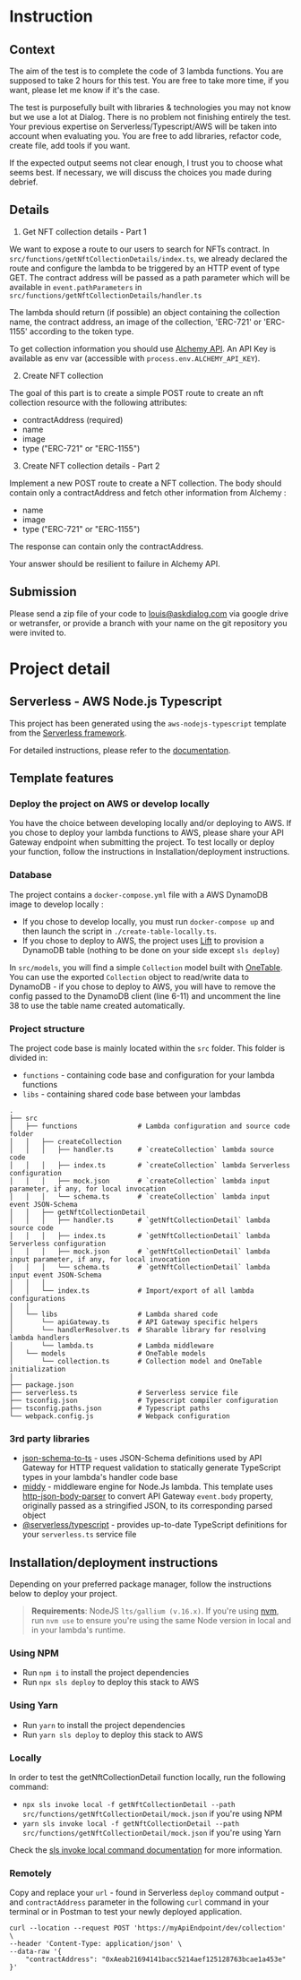 # Instruction

## Context

The aim of the test is to complete the code of 3 lambda functions.
You are supposed to take 2 hours for this test. You are free to take more time, if you want, please let me know if it's the case.

The test is purposefully built with libraries & technologies you may not know but we use a lot at Dialog.
There is no problem not finishing entirely the test. Your previous expertise on Serverless/Typescript/AWS will be taken into account when evaluating you.
You are free to add libraries, refactor code, create file, add tools if you want.

If the expected output seems not clear enough, I trust you to choose what seems best. If necessary, we will discuss the choices you made during debrief.

## Details

1. Get NFT collection details - Part 1

We want to expose a route to our users to search for NFTs contract.
In `src/functions/getNftCollectionDetails/index.ts`, we already declared the route and configure the lambda to be triggered by an HTTP event of type GET.
The contract address will be passed as a path parameter which will be available in `event.pathParameters` in `src/functions/getNftCollectionDetails/handler.ts`

The lambda should return (if possible) an object containing the collection name, the contract address, an image of the collection, 'ERC-721' or 'ERC-1155' according to the token type.

To get collection information you should use [Alchemy API](https://docs.alchemy.com/reference/getcontractmetadata). An API Key is available as env var (accessible with `process.env.ALCHEMY_API_KEY`).

2. Create NFT collection

The goal of this part is to create a simple POST route to create an nft collection resource with the following attributes: 

- contractAddress (required)
- name
- image
- type ("ERC-721" or "ERC-1155")

3. Create NFT collection details - Part 2

Implement a new POST route to create a NFT collection. The body should contain only a contractAddress and fetch other information from Alchemy :

- name
- image
- type ("ERC-721" or "ERC-1155")

The response can contain only the contractAddress.

Your answer should be resilient to failure in Alchemy API.

## Submission

Please send a zip file of your code to louis@askdialog.com via google drive or wetransfer, or provide a branch with your name on the git repository you were invited to.

# Project detail

## Serverless - AWS Node.js Typescript

This project has been generated using the `aws-nodejs-typescript` template from the [Serverless framework](https://www.serverless.com/).

For detailed instructions, please refer to the [documentation](https://www.serverless.com/framework/docs/providers/aws/).

## Template features

### Deploy the project on AWS or develop locally

You have the choice between developing locally and/or deploying to AWS. If you chose to deploy your lambda functions to AWS, please share your API Gateway endpoint
when submitting the project.
To test locally or deploy your function, follow the instructions in Installation/deployment instructions.

### Database

The project contains a `docker-compose.yml` file with a AWS DynamoDB image to develop locally :

- If you chose to develop locally, you must run `docker-compose up` and then launch the script in `./create-table-locally.ts`.
- If you chose to deploy to AWS, the project uses [Lift](https://github.com/getlift/lift) to provision a DynamoDB table (nothing to be done on your side except `sls deploy`)

In `src/models`, you will find a simple `Collection` model built with [OneTable](https://doc.onetable.io/). You can use the exported `Collection` object to read/write data to DynamoDB - if you chose to deploy to AWS, you will have to remove the config passed to the DynamoDB client (line 6-11) and uncomment the line 38 to use the table name created automatically.


### Project structure

The project code base is mainly located within the `src` folder. This folder is divided in:

- `functions` - containing code base and configuration for your lambda functions
- `libs` - containing shared code base between your lambdas

```
.
├── src
│   ├── functions               # Lambda configuration and source code folder
│   │   ├── createCollection
│   │   │   ├── handler.ts      # `createCollection` lambda source code
│   │   │   ├── index.ts        # `createCollection` lambda Serverless configuration
│   │   │   ├── mock.json       # `createCollection` lambda input parameter, if any, for local invocation
│   │   │   └── schema.ts       # `createCollection` lambda input event JSON-Schema
│   │   ├── getNftCollectionDetail
│   │   │   ├── handler.ts      # `getNftCollectionDetail` lambda source code
│   │   │   ├── index.ts        # `getNftCollectionDetail` lambda Serverless configuration
│   │   │   ├── mock.json       # `getNftCollectionDetail` lambda input parameter, if any, for local invocation
│   │   │   └── schema.ts       # `getNftCollectionDetail` lambda input event JSON-Schema
│   │   │
│   │   └── index.ts            # Import/export of all lambda configurations
│   │
│   └── libs                    # Lambda shared code
│       └── apiGateway.ts       # API Gateway specific helpers
│       └── handlerResolver.ts  # Sharable library for resolving lambda handlers
│       └── lambda.ts           # Lambda middleware
│   └── models                  # OneTable models
│       └── collection.ts       # Collection model and OneTable initialization
│
├── package.json
├── serverless.ts               # Serverless service file
├── tsconfig.json               # Typescript compiler configuration
├── tsconfig.paths.json         # Typescript paths
└── webpack.config.js           # Webpack configuration
```

### 3rd party libraries

- [json-schema-to-ts](https://github.com/ThomasAribart/json-schema-to-ts) - uses JSON-Schema definitions used by API Gateway for HTTP request validation to statically generate TypeScript types in your lambda's handler code base
- [middy](https://github.com/middyjs/middy) - middleware engine for Node.Js lambda. This template uses [http-json-body-parser](https://github.com/middyjs/middy/tree/master/packages/http-json-body-parser) to convert API Gateway `event.body` property, originally passed as a stringified JSON, to its corresponding parsed object
- [@serverless/typescript](https://github.com/serverless/typescript) - provides up-to-date TypeScript definitions for your `serverless.ts` service file


## Installation/deployment instructions

Depending on your preferred package manager, follow the instructions below to deploy your project.

> **Requirements**: NodeJS `lts/gallium (v.16.x)`. If you're using [nvm](https://github.com/nvm-sh/nvm), run `nvm use` to ensure you're using the same Node version in local and in your lambda's runtime.

### Using NPM

- Run `npm i` to install the project dependencies
- Run `npx sls deploy` to deploy this stack to AWS

### Using Yarn

- Run `yarn` to install the project dependencies
- Run `yarn sls deploy` to deploy this stack to AWS

### Locally

In order to test the getNftCollectionDetail function locally, run the following command:

- `npx sls invoke local -f getNftCollectionDetail --path src/functions/getNftCollectionDetail/mock.json` if you're using NPM
- `yarn sls invoke local -f getNftCollectionDetail --path src/functions/getNftCollectionDetail/mock.json` if you're using Yarn

Check the [sls invoke local command documentation](https://www.serverless.com/framework/docs/providers/aws/cli-reference/invoke-local/) for more information.

### Remotely

Copy and replace your `url` - found in Serverless `deploy` command output - and `contractAddress` parameter in the following `curl` command in your terminal or in Postman to test your newly deployed application.

```
curl --location --request POST 'https://myApiEndpoint/dev/collection' \
--header 'Content-Type: application/json' \
--data-raw '{
    "contractAddress": "0xAeab21694141bacc5214aef125128763bcae1a453e"
}'
```